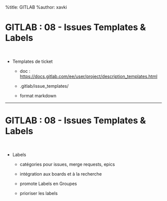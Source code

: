 %title: GITLAB
%author: xavki


# GITLAB : 08 - Issues Templates & Labels


<br>

* Templates de ticket

	* doc : https://docs.gitlab.com/ee/user/project/description_templates.html

	* .gitlab/issue_templates/

	* format markdown

----------------------------------------------------------------------------------------------------

# GITLAB : 08 - Issues Templates & Labels

<br>

* Labels

	* catégories pour issues, merge requests, epics

	* intégration aux boards et à la recherche

	* promote Labels en Groupes

	* prioriser les labels
